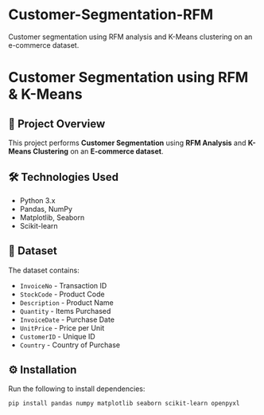 # Customer-Segmentation-RFM
Customer segmentation using RFM analysis and K-Means clustering on an e-commerce dataset.
# Customer Segmentation using RFM & K-Means

## 📌 Project Overview
This project performs **Customer Segmentation** using **RFM Analysis** and **K-Means Clustering** on an **E-commerce dataset**.

## 🛠 Technologies Used
- Python 3.x  
- Pandas, NumPy  
- Matplotlib, Seaborn  
- Scikit-learn  

## 📂 Dataset
The dataset contains:
- `InvoiceNo` - Transaction ID  
- `StockCode` - Product Code  
- `Description` - Product Name  
- `Quantity` - Items Purchased  
- `InvoiceDate` - Purchase Date  
- `UnitPrice` - Price per Unit  
- `CustomerID` - Unique ID  
- `Country` - Country of Purchase  

## ⚙️ Installation
Run the following to install dependencies:
```bash
pip install pandas numpy matplotlib seaborn scikit-learn openpyxl

